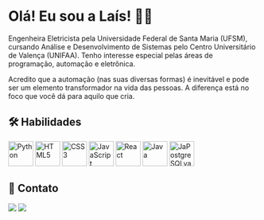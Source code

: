# Olá! Eu sou a Laís! 👋🏾

Engenheira Eletricista pela Universidade Federal de Santa Maria (UFSM), cursando Análise e Desenvolvimento de Sistemas pelo Centro Universitário de Valença (UNIFAA). Tenho interesse especial pelas áreas de programação, automação e eletrônica.

Acredito que a automação (nas suas diversas formas) é inevitável e pode ser um elemento transformador na vida das pessoas. A diferença está no foco que você dá para aquilo que cria.

## 🛠 Habilidades
  <img src="https://img.icons8.com/color/2x/python.png" width="50" alt="Python" title="Python"> <img src="https://img.icons8.com/color/2x/html-5.png" width="50" alt="HTML5" title="HTML5">  <img src="https://img.icons8.com/color/2x/css3.png" width="50" alt="CSS3" title="CSS3">  <img src="https://static.vecteezy.com/system/resources/previews/027/127/560/non_2x/javascript-logo-javascript-icon-transparent-free-png.png" width="50" alt="JavaScript" title="JavaScript">  <img src="https://cdn.icon-icons.com/icons2/2415/PNG/512/react_original_logo_icon_146374.png" width="50" alt="React" title="React">  <img src="https://cdn.icon-icons.com/icons2/2699/PNG/512/java_logo_icon_169577.png" width="50" alt="Java" title="Java">  <img src="https://www.postgresql.org/media/img/about/press/elephant.png" width="50" alt="JaPostgreSQLva" title="PostgreSQL">    

## 🔗 Contato
<div> 
  <a href = "mailto: eng.laisbm@gmail.com"><img src="https://img.shields.io/badge/-Gmail-%23333?style=for-the-badge&logo=gmail&logoColor=white" target="_blank"></a>
  <a href="https://www.linkedin.com/in/lais-brum-menezes/" target="_blank"><img src="https://img.shields.io/badge/-LinkedIn-%230077B5?style=for-the-badge&logo=linkedin&logoColor=white" target="_blank"></a> 
</div>
